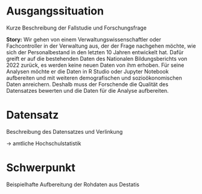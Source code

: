 # Ausgangssituation

Kurze Beschreibung der Fallstudie und Forschungsfrage

**Story:** Wir gehen von einem Verwaltungswissenschaftler
oder Fachcontroller in der Verwaltung aus, der der Frage nachgehen möchte, wie
sich der Personalbestand in den letzten 10 Jahren entwickelt hat. Dafür greift
er auf die bestehenden Daten des Nationalen Bildungsberichts von 2022 zurück,
es werden keine neuen Daten von ihm erhoben. Für seine Analysen möchte er die
Daten in R Studio oder Jupyter Notebook aufbereiten und mit weiteren
demografischen und sozioökonomischen Daten anreichern. Deshalb muss der
Forschende die Qualität des Datensatzes bewerten und die Daten für die Analyse
aufbereiten.

# Datensatz

Beschreibung des Datensatzes und Verlinkung

-> amtliche Hochschulstatistik

# Schwerpunkt

Beispielhafte Aufbereitung der Rohdaten aus Destatis